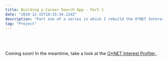 ```yaml
---
title: Building a Career Search App - Part 1
date: "2019-12-15T10:15:34.124Z"
description: "Part one of a series in which I rebuild the O*NET Interest Profiler, a career search website developed by the National Center for O*NET Development and sponsored by the US Department of Labor."
tag: "Project"
---
```


<br>
<br>
<br>
Coming soon! In the meantime, take a look at the <a href="https://www.mynextmove.org/explore/ip"> O*NET Interest Profiler </a>.
<br>
<br>
<br>
